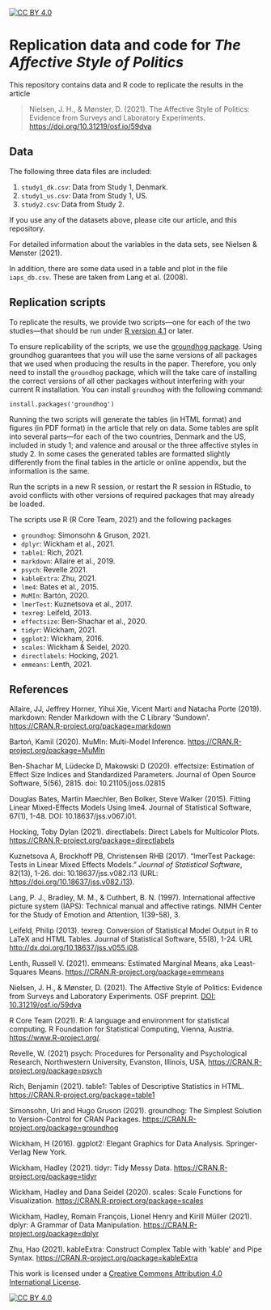 [![CC BY 4.0][cc-by-shield]][cc-by]

# Replication data and code for  _The Affective Style of Politics_

This repository contains data and R code to replicate the results in the article
> Nielsen, J. H., & Mønster, D. (2021). The Affective Style of Politics: Evidence from Surveys and Laboratory Experiments. https://doi.org/10.31219/osf.io/59dva

## Data
The following three data files are included:
1. `study1_dk.csv`: Data from Study 1, Denmark.
2. `study1_us.csv`: Data from Study 1, US.
3. `study2.csv`: Data from Study 2.

If you use any of the datasets above, please cite our article, and this repository.

For detailed information about the variables in the data sets, see Nielsen & Mønster (2021).

In addition, there are some data used in a table and plot in the file `iaps_db.csv`. These are taken from Lang et al. (2008).

## Replication scripts
To replicate the results, we provide two scripts&mdash;one for each of the two studies&mdash;that should be run under [R version 4.1](https://cran.r-project.org) or later.

To ensure replicability of the scripts, we use the [groundhog package](https://groundhogr.com/). Using groundhog guarantees that you will use the same versions of all packages that we used when producing the results in the paper. Therefore, you only need to install the `groundhog` package, which will the take care of installing the correct versions of all other packages without interfering with your current R installation. You can install `groundhog` with the following command:
```
install.packages('groundhog')
```

Running the two scripts will generate the tables (in HTML format) and figures (in PDF format) in the article that rely on data. Some tables are split into several parts&mdash;for each of the two countries, Denmark and the US, included in study 1; and valence and arousal or the three affective styles in study 2. In some cases the generated tables are formatted slightly differently from the final tables in the article or online appendix, but the information is the same.

Run the scripts in a new R session, or restart the R session in RStudio, to avoid conflicts with other versions of required packages that may already be loaded.

The scripts use R (R Core Team, 2021) and the following packages
* `groundhog`: Simonsohn & Gruson, 2021.
* `dplyr`: Wickham et al., 2021.
* `table1`: Rich, 2021.
* `markdown`: Allaire et al., 2019.
* `psych`: Revelle 2021.
* `kableExtra`: Zhu, 2021.
* `lme4`: Bates et al., 2015.
* `MuMIn`: Bartón, 2020.
* `lmerTest`: Kuznetsova et al., 2017.
* `texreg`: Leifeld, 2013.
* `effectsize`: Ben-Shachar et al., 2020.
* `tidyr`: Wickham, 2021.
* `ggplot2`: Wickham, 2016.
* `scales`: Wickham & Seidel, 2020.
* `directlabels`: Hocking, 2021.
* `emmeans`: Lenth, 2021.

## References
Allaire, JJ, Jeffrey Horner, Yihui Xie, Vicent Marti and Natacha Porte (2019). markdown: Render Markdown with the C Library 'Sundown'. https://CRAN.R-project.org/package=markdown

Bartoń, Kamil (2020). MuMIn: Multi-Model Inference.  https://CRAN.R-project.org/package=MuMIn

Ben-Shachar M, Lüdecke D, Makowski D (2020). effectsize: Estimation of Effect Size Indices and Standardized Parameters. Journal of Open Source Software, 5(56), 2815. doi: 10.21105/joss.02815

Douglas Bates, Martin Maechler, Ben Bolker, Steve Walker (2015). Fitting Linear Mixed-Effects Models Using lme4. Journal of Statistical Software, 67(1), 1-48. DOI: 10.18637/jss.v067.i01.

Hocking, Toby Dylan (2021). directlabels: Direct Labels for Multicolor Plots. https://CRAN.R-project.org/package=directlabels

Kuznetsova A, Brockhoff PB, Christensen RHB (2017). “lmerTest Package: Tests in Linear Mixed Effects Models.” _Journal of Statistical Software_, 82(13), 1-26. doi: 10.18637/jss.v082.i13 (URL: https://doi.org/10.18637/jss.v082.i13).

Lang, P. J., Bradley, M. M., & Cuthbert, B. N. (1997). International affective picture system (IAPS): Technical manual and affective ratings. NIMH Center for the Study of Emotion and Attention, 1(39-58), 3.

Leifeld, Philip (2013). texreg: Conversion of Statistical Model Output in R to LaTeX and HTML Tables. Journal of Statistical Software, 55(8), 1-24. URL http://dx.doi.org/10.18637/jss.v055.i08.

Lenth, Russell V. (2021). emmeans: Estimated Marginal Means, aka Least-Squares Means. https://CRAN.R-project.org/package=emmeans

Nielsen, J. H., & Mønster, D. (2021). The Affective Style of Politics: Evidence from Surveys and Laboratory Experiments. OSF preprint. [DOI: 10.31219/osf.io/59dva](https://doi.org/10.31219/osf.io/59dva)

R Core Team (2021). R: A language and environment for statistical computing. R Foundation for Statistical Computing, Vienna, Austria. https://www.R-project.org/.

Revelle, W. (2021) psych: Procedures for Personality and Psychological Research, Northwestern University, Evanston, Illinois, USA, https://CRAN.R-project.org/package=psych

Rich, Benjamin (2021). table1: Tables of Descriptive Statistics in HTML.  https://CRAN.R-project.org/package=table1

Simonsohn, Uri and Hugo Gruson (2021). groundhog: The Simplest Solution to Version-Control for CRAN Packages. https://CRAN.R-project.org/package=groundhog

Wickham, H (2016). ggplot2: Elegant Graphics for Data Analysis. Springer-Verlag New York.

Wickham, Hadley (2021). tidyr: Tidy Messy Data. https://CRAN.R-project.org/package=tidyr

Wickham, Hadley and Dana Seidel (2020). scales: Scale Functions for Visualization.  https://CRAN.R-project.org/package=scales

Wickham, Hadley, Romain François, Lionel Henry and Kirill Müller (2021). dplyr: A Grammar of Data Manipulation.  https://CRAN.R-project.org/package=dplyr

Zhu, Hao (2021). kableExtra: Construct Complex Table with 'kable' and Pipe Syntax.  https://CRAN.R-project.org/package=kableExtra

This work is licensed under a
[Creative Commons Attribution 4.0 International License][cc-by].

[![CC BY 4.0][cc-by-image]][cc-by]

[cc-by]: http://creativecommons.org/licenses/by/4.0/
[cc-by-image]: https://i.creativecommons.org/l/by/4.0/88x31.png
[cc-by-shield]: https://img.shields.io/badge/License-CC%20BY%204.0-lightgrey.svg
